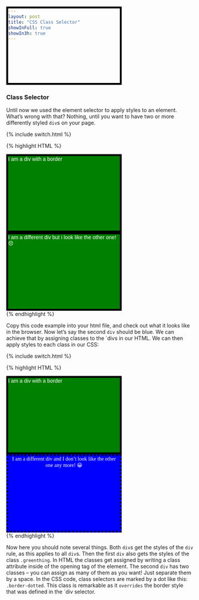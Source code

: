 ```yaml
---
layout: post
title: "CSS Class Selector"
showInFull: true
showIn3h: true
---
```


### Class Selector
Until now we used the element selector to apply styles to an element. What’s wrong with that? Nothing, until you want to have two or more differently styled `div`s on your page.

{% include switch.html %}

{% highlight HTML %}
<head>
<!-- ... -->
  <style>
    div {
      color: white;
      background-color: green;
      width: 300px;
      height: 200px;
      font-family: sans-serif;
      border: 5px solid black;
    }
  </style>
</head>
<body>
  <div>I am a div with a border</div>
  <div>I am a different div but i look like the other one! 😞</div>
</body>
{% endhighlight %}

Copy this code example into your html file, and check out what it looks like in the browser. Now let’s say the second `div` should be blue. We can achieve that by assigning classes to the `divs in our HTML. We can then apply styles to each class in our CSS:

{% include switch.html %}

{% highlight HTML %}
<head>
<!-- ... -->
  <style>
    div {
      width: 300px;
      height: 200px;
      font-family: sans-serif;
      border: 5px solid black;
    }

    .greenthing { background-color: green; }

    .bluething {
      background-color: blue;
      font-family: serif;
      text-align: center;
    }

    .border-dotted { border: 5px dotted black; }
  </style>
</head>
<body>
  <div class="greenthing">I am a div with a border</div>
  <div class="bluething border-dotted">I am a different div and I don’t look like the other one any more! 😀</div>
</body>
{% endhighlight %}

Now here you should note several things. Both `div`s get the styles of the `div` rule, as this applies to all `div`s. Then the first `div` also gets the styles of the class `.greenthing`. In HTML the classes get assigned by writing a class attribute inside of the opening tag of the element. The second `div` has two classes – you can assign as many of them as you want! Just separate them by a space. In the CSS code, class selectors are marked by a dot like this: `.border-dotted`. This class is remarkable as it `overrides` the border style that was defined in the `div selector.

